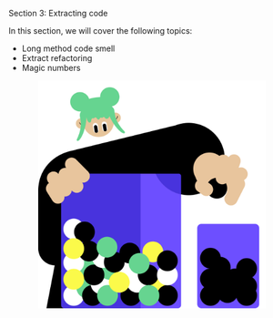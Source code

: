 Section 3: Extracting code

In this section, we will cover the following topics:
- Long method code smell
- Extract refactoring
- Magic numbers

<p align="center">
    <img src="../../../common/src/main/resources/images/ExtractingCode/Introduction/extracting_code_intro.png" alt="Extracting code" width="400"/>
</p>
